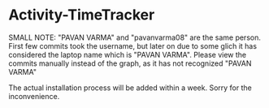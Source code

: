 # Activity-TimeTracker

SMALL NOTE: "PAVAN VARMA" and "pavanvarma08" are the same person. 
First few commits took the username, but later on due to some glich it has considered the laptop name which is "PAVAN VARMA".
Please view the commits manually instead of the graph, as it has not recognized "PAVAN VARMA"


The actual installation process will be added within a week. Sorry for the inconvenience.
